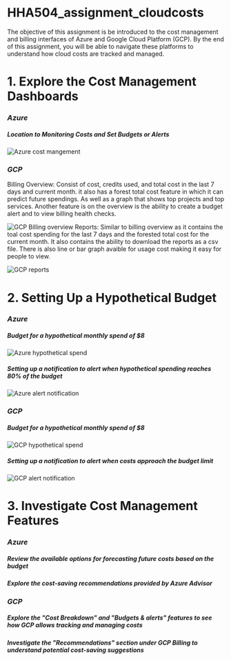 # HHA504_assignment_cloudcosts
The objective of this assignment is be introduced to the cost management and billing interfaces of Azure and Google Cloud Platform (GCP). By the end of this assignment, you will be able to navigate these platforms to understand how cloud costs are tracked and managed.
# 1. Explore the Cost Management Dashboards
### *Azure*
##### Location to Monitoring Costs and Set Budgets or Alerts

![Azure cost mangement](https://github.com/user-attachments/assets/6bc33e67-fc92-46a9-923a-515220816c13)
### *GCP*
Billing Overview: Consist of cost, credits used, and total cost in the last 7 days and current month. it also has a forest total cost feature in which it can predict future spendings. As well as a graph that shows top projects and top services. Another feature is on the overview is the ability to create a budget alert and to view billing health checks.

![GCP Billing overview](https://github.com/user-attachments/assets/c4c27862-4444-4cf5-acba-5f91f25e998f)
Reports: Similar to billing overview as it contains the toal cost spending for the last 7 days and the forested total cost for the current month. It also contains the ability to download the reports as a csv file. There is also line or bar graph avaible for usage cost making it easy for people to view. 

![GCP reports](https://github.com/user-attachments/assets/6791ca0e-bc69-4ce2-93ba-2e75fe5a42af)
# 2. Setting Up a Hypothetical Budget
### *Azure*
##### Budget for a hypothetical monthly spend of $8

![Azure hypothetical spend](https://github.com/user-attachments/assets/4e29838b-e7b6-4859-853e-e7ce3b6fabce)
##### Setting up a notification to alert when hypothetical spending reaches 80% of the budget

![Azure alert notification](https://github.com/user-attachments/assets/85bdd672-de5c-4857-ba59-54f602d7c69c)

### *GCP*
##### Budget for a hypothetical monthly spend of $8

![GCP hypothetical spend](https://github.com/user-attachments/assets/c123c9ee-b6ea-400b-826a-f76f449603a1)
##### Setting up a notification to alert when costs approach the budget limit

![GCP alert notification](https://github.com/user-attachments/assets/b60c7c41-8073-4312-9088-07cb86973e69)
# 3. Investigate Cost Management Features
### *Azure*
##### Review the available options for forecasting future costs based on the budget

##### Explore the cost-saving recommendations provided by Azure Advisor

### *GCP*
##### Explore the "Cost Breakdown" and "Budgets & alerts" features to see how GCP allows tracking and managing costs

##### Investigate the "Recommendations" section under GCP Billing to understand potential cost-saving suggestions
